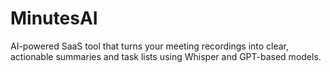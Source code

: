 # MinutesAI
AI-powered SaaS tool that turns your meeting recordings into clear, actionable summaries and task lists using Whisper and GPT-based models.
